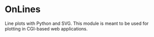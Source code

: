 # OnLines

Line plots with Python and SVG. This module is meant to be used for plotting in
CGI-based web applications.
